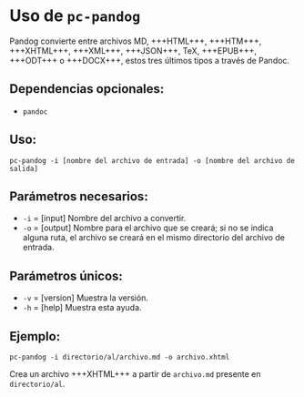 # Uso de `pc-pandog`

Pandog convierte entre archivos MD, +++HTML+++, +++HTM+++, +++XHTML+++, +++XML+++, +++JSON+++, TeX, +++EPUB+++, +++ODT+++ o +++DOCX+++, estos tres últimos tipos a través de Pandoc.

## Dependencias opcionales:

* `pandoc`

## Uso:

```
pc-pandog -i [nombre del archivo de entrada] -o [nombre del archivo de salida]
```

## Parámetros necesarios:

* `-i` = [input] Nombre del archivo a convertir.
* `-o` = [output] Nombre para el archivo que se creará; si no se indica alguna ruta, el archivo se creará en el mismo directorio del archivo de entrada.

## Parámetros únicos:

* `-v` = [version] Muestra la versión.
* `-h` = [help] Muestra esta ayuda.

## Ejemplo:

```
pc-pandog -i directorio/al/archivo.md -o archivo.xhtml
```

Crea un archivo +++XHTML+++ a partir de `archivo.md` presente en `directorio/al`.
